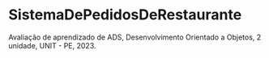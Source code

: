 # SistemaDePedidosDeRestaurante
Avaliação de aprendizado de ADS, Desenvolvimento Orientado a Objetos, 2 unidade, UNIT - PE, 2023.
